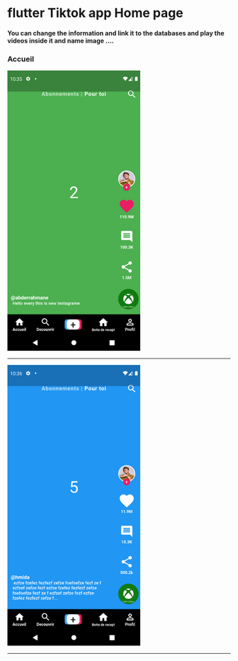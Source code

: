  <h1> flutter Tiktok app Home page </h1>  

 
<h4> You can change the information and link it to the databases and play the videos inside it and name image ....</h4>


<h3>Accueil</h3> 

<img src="https://github.com/abenkoula71/Flutter-tiktok-app--homepage/blob/main/Screenshot_1633775733.png" width="300" />  


<hr>


<img src="https://github.com/abenkoula71/Flutter-tiktok-app--homepage/blob/main/Screenshot_1633775801.png" width="300" />  
<hr>









